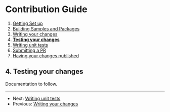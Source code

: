 # Contribution Guide

1. [Getting Set up](./1.%20getting-set-up.md)
2. [Building Samples and Packages](./2.%20build-samples-and-packages.md)
3. [Writing your changes](./3.%20writing-your-changes.md)
4. **[Testing your changes](./4.%20testing-your-changes.md)**
5. [Writing unit tests](./5.%20writing-unit-tests.md)
6. [Submitting a PR](./6.%20submitting-a-pr.md)
7. [Having your changes published](./7.%20having-your-changes-published.md)

## 4. Testing your changes
Documentation to follow.

---
* Next: [Writing unit tests](./5.%20writing-unit-tests.md)
* Previous: [Writing your changes](./3.%20writing-your-changes.md)